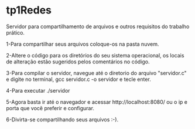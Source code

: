 # tp1Redes
Servidor para compartilhamento de arquivos e outros requisitos do trabalho prático.

1-Para compartilhar seus arquivos coloque-os na pasta nuvem.

2-Altere o código para os diretórios do seu sistema operacional, 
os locais de alteração estão sugeridos pelos comentários no código.

3-Para compilar o servidor, navegue até o diretorio do arquivo "servidor.c" e digite no terminal, gcc servidor.c -o servidor e tecle enter.

4-Para executar ./servidor

5-Agora basta ir até o navegador e acessar http://localhost:8080/ ou o ip e porta que vocẽ preferir e configurar.

6-Divirta-se compartilhando seus arquivos :-).  
